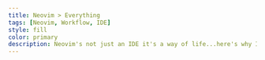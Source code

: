 ```yaml
---
title: Neovim > Everything 
tags: [Neovim, Workflow, IDE]
style: fill
color: primary
description: Neovim's not just an IDE it's a way of life...here's why I believe it's a must.
---
```


